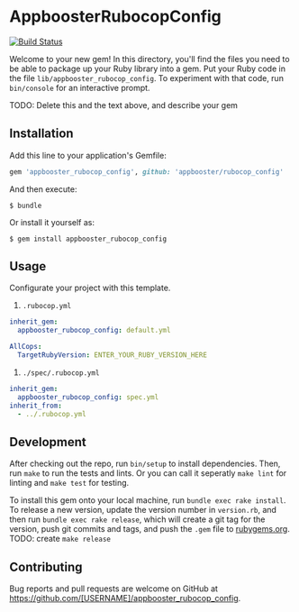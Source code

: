 # AppboosterRubocopConfig

[![Build Status](https://travis-ci.org/appbooster/rubocop_config.svg?branch=master)](https://travis-ci.org/appbooster/rubocop_config)

Welcome to your new gem! In this directory, you'll find the files you need to be able to package up your Ruby library into a gem. Put your Ruby code in the file `lib/appbooster_rubocop_config`. To experiment with that code, run `bin/console` for an interactive prompt.

TODO: Delete this and the text above, and describe your gem

## Installation

Add this line to your application's Gemfile:

```ruby
gem 'appbooster_rubocop_config', github: 'appbooster/rubocop_config'
```

And then execute:

    $ bundle

Or install it yourself as:

    $ gem install appbooster_rubocop_config

## Usage

Configurate your project with this template.

1. `.rubocop.yml`

```yml
inherit_gem:
  appbooster_rubocop_config: default.yml

AllCops:
  TargetRubyVersion: ENTER_YOUR_RUBY_VERSION_HERE
```

1. `./spec/.rubocop.yml`

```yml
inherit_gem:
  appbooster_rubocop_config: spec.yml
inherit_from:
  - ../.rubocop.yml
```

## Development

After checking out the repo, run `bin/setup` to install dependencies. Then, run `make` to run the tests and lints. Or you can call it seperatly `make lint` for linting and `make test` for testing.

To install this gem onto your local machine, run `bundle exec rake install`. To release a new version, update the version number in `version.rb`, and then run `bundle exec rake release`, which will create a git tag for the version, push git commits and tags, and push the `.gem` file to [rubygems.org](https://rubygems.org).
TODO: create `make release`

## Contributing

Bug reports and pull requests are welcome on GitHub at https://github.com/[USERNAME]/appbooster_rubocop_config.
